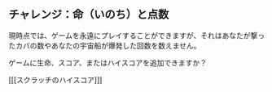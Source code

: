 ## チャレンジ：命（いのち）と点数

現時点では、ゲームを永遠にプレイすることができますが、それはあなたが撃ったカバの数やあなたの宇宙船が爆発した回数を数えません。

ゲームに生命、スコア、またはハイスコアを追加できますか？

[[[スクラッチのハイスコア]]]